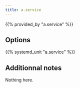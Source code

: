 ```yaml
---
title: a.service
---
```


{{% provided_by "a.service" %}}

## Options

{{% systemd_unit "a.service" %}}

## Additionnal notes

Nothing here.